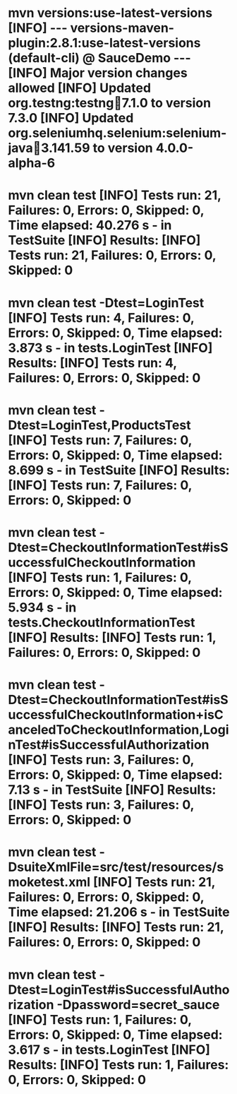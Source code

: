 mvn versions:use-latest-versions
[INFO] --- versions-maven-plugin:2.8.1:use-latest-versions (default-cli) @ SauceDemo ---
[INFO] Major version changes allowed
[INFO] Updated org.testng:testng:jar:7.1.0 to version 7.3.0
[INFO] Updated org.seleniumhq.selenium:selenium-java:jar:3.141.59 to version 4.0.0-alpha-6
================================================================

mvn clean test
[INFO] Tests run: 21, Failures: 0, Errors: 0, Skipped: 0, Time elapsed: 40.276 s - in TestSuite
[INFO] Results:
[INFO] Tests run: 21, Failures: 0, Errors: 0, Skipped: 0
================================================================

mvn clean test -Dtest=LoginTest
[INFO] Tests run: 4, Failures: 0, Errors: 0, Skipped: 0, Time elapsed: 3.873 s - in tests.LoginTest
[INFO] Results:
[INFO] Tests run: 4, Failures: 0, Errors: 0, Skipped: 0
================================================================

mvn clean test -Dtest=LoginTest,ProductsTest
[INFO] Tests run: 7, Failures: 0, Errors: 0, Skipped: 0, Time elapsed: 8.699 s - in TestSuite
[INFO] Results:
[INFO] Tests run: 7, Failures: 0, Errors: 0, Skipped: 0
================================================================

mvn clean test -Dtest=CheckoutInformationTest#isSuccessfulCheckoutInformation
[INFO] Tests run: 1, Failures: 0, Errors: 0, Skipped: 0, Time elapsed: 5.934 s - in tests.CheckoutInformationTest
[INFO] Results:
[INFO] Tests run: 1, Failures: 0, Errors: 0, Skipped: 0
================================================================

mvn clean test -Dtest=CheckoutInformationTest#isSuccessfulCheckoutInformation+isCanceledToCheckoutInformation,LoginTest#isSuccessfulAuthorization
[INFO] Tests run: 3, Failures: 0, Errors: 0, Skipped: 0, Time elapsed: 7.13 s - in TestSuite
[INFO] Results:
[INFO] Tests run: 3, Failures: 0, Errors: 0, Skipped: 0
================================================================

mvn clean test -DsuiteXmlFile=src/test/resources/smoketest.xml
[INFO] Tests run: 21, Failures: 0, Errors: 0, Skipped: 0, Time elapsed: 21.206 s - in TestSuite
[INFO] Results:
[INFO] Tests run: 21, Failures: 0, Errors: 0, Skipped: 0
================================================================

mvn clean test -Dtest=LoginTest#isSuccessfulAuthorization -Dpassword=secret_sauce
[INFO] Tests run: 1, Failures: 0, Errors: 0, Skipped: 0, Time elapsed: 3.617 s - in tests.LoginTest
[INFO] Results:
[INFO] Tests run: 1, Failures: 0, Errors: 0, Skipped: 0
================================================================

